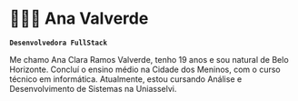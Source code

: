 # 👩🏻‍💻 Ana Valverde
**`Desenvolvedora FullStack`**

Me chamo Ana Clara Ramos Valverde, tenho 19 anos e sou natural de Belo Horizonte. Concluí o ensino médio na Cidade dos Meninos, com o curso técnico em informática. Atualmente, estou cursando Análise e Desenvolvimento de Sistemas na Uniasselvi.
